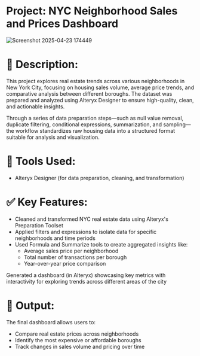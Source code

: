 # Project: NYC Neighborhood Sales and Prices Dashboard
![Screenshot 2025-04-23 174449](https://github.com/user-attachments/assets/c36563a7-3cf5-453b-ad03-c637edf4e9d1)




# 📝 Description:
This project explores real estate trends across various neighborhoods in New York City, focusing on housing sales volume, average price trends, and comparative analysis between different boroughs. The dataset was prepared and analyzed using Alteryx Designer to ensure high-quality, clean, and actionable insights.

Through a series of data preparation steps—such as null value removal, duplicate filtering, conditional expressions, summarization, and sampling—the workflow standardizes raw housing data into a structured format suitable for analysis and visualization.

# 🔧 Tools Used:
- Alteryx Designer (for data preparation, cleaning, and transformation)

# ✅ Key Features:
- Cleaned and transformed NYC real estate data using Alteryx's Preparation Toolset
- Applied filters and expressions to isolate data for specific neighborhoods and time periods
- Used Formula and Summarize tools to create aggregated insights like:
  - Average sales price per neighborhood
  - Total number of transactions per borough
  - Year-over-year price comparison

Generated a dashboard (in Alteryx) showcasing key metrics with interactivity for exploring trends across different areas of the city

# 📁 Output:
The final dashboard allows users to:
- Compare real estate prices across neighborhoods
- Identify the most expensive or affordable boroughs
- Track changes in sales volume and pricing over time
